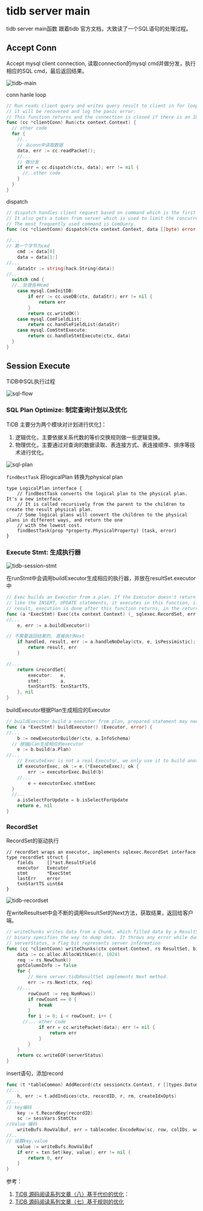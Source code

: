 # tidb server main

tidb server main函数
跟着tidb 官方文档，大致读了一个SQL语句的处理过程。

## Accept Conn

Accept mysql client connection, 读取connection的mysql cmd并做分发，执行相应的SQL cmd，最后返回结果。

![tidb-main](./tidb-main.svg)

conn hanle loop
```go
// Run reads client query and writes query result to client in for loop, if there is a panic during query handling,
// it will be recovered and log the panic error.
// This function returns and the connection is closed if there is an IO error or there is a panic.
func (cc *clientConn) Run(ctx context.Context) {
  // other code
  for {
    //..
    // 从conn中读取数据
    data, err := cc.readPacket();
    //...
    // 做分发
    if err = cc.dispatch(ctx, data); err != nil {
      //..other code
    }
  }
}
```

dispatch

```go
// dispatch handles client request based on command which is the first byte of the data.
// It also gets a token from server which is used to limit the concurrently handling clients.
// The most frequently used command is ComQuery.
func (cc *clientConn) dispatch(ctx context.Context, data []byte) error {

//...
// 第一个字节为cmd
	cmd := data[0]
	data = data[1:]
//...
	dataStr := string(hack.String(data))
//..
  switch cmd {
  //..处理各种cmd
	case mysql.ComInitDB:
		if err := cc.useDB(ctx, dataStr); err != nil {
			return err
		}
		return cc.writeOK()
	case mysql.ComFieldList:
		return cc.handleFieldList(dataStr)
	case mysql.ComStmtExecute:
		return cc.handleStmtExecute(ctx, data)
  }
}

```

## Session Execute

TiDB中SQL执行过程

![sql-flow](./sql-flow.svg)

### SQL Plan Optimize: 制定查询计划以及优化


TiDB 主要分为两个模块对计划进行优化[1](https://pingcap.com/blog-cn/tidb-source-code-reading-8/)：

1. 逻辑优化，主要依据关系代数的等价交换规则做一些逻辑变换。
2. 物理优化，主要通过对查询的数据读取、表连接方式、表连接顺序、排序等技术进行优化。

![sql-plan](./sql-plan.svg)


``findBestTask`` 将logicalPlan 转换为physical plan

```
type LogicalPlan interface {
	// findBestTask converts the logical plan to the physical plan. It's a new interface.
	// It is called recursively from the parent to the children to create the result physical plan.
	// Some logical plans will convert the children to the physical plans in different ways, and return the one
	// with the lowest cost.
	findBestTask(prop *property.PhysicalProperty) (task, error)
}
```

### Execute Stmt: 生成执行器

![tidb-session-stmt](./tidb-session-stmt.svg)

在runStmt中会调用buildExecutor生成相应的执行器，并放在resultSet.executor中
```go
// Exec builds an Executor from a plan. If the Executor doesn't return result,
// like the INSERT, UPDATE statements, it executes in this function, if the Executor returns
// result, execution is done after this function returns, in the returned sqlexec.RecordSet Next method.
func (a *ExecStmt) Exec(ctx context.Context) (_ sqlexec.RecordSet, err error) {
//...
	e, err := a.buildExecutor()

// 不需要返回结果的, 直接执行Next
	if handled, result, err := a.handleNoDelay(ctx, e, isPessimistic); handled {
		return result, err
	}

//...
	return &recordSet{
		executor:   e,
		stmt:       a,
		txnStartTS: txnStartTS,
	}, nil
}
```

buildExecutor根据Plan生成相应的Executor

```go
// buildExecutor build a executor from plan, prepared statement may need additional procedure.
func (a *ExecStmt) buildExecutor() (Executor, error) {
//...
	b := newExecutorBuilder(ctx, a.InfoSchema)
  // 根据plan生成相应的executor
	e := b.build(a.Plan)
//...
	// ExecuteExec is not a real Executor, we only use it to build another Executor from a prepared statement.
	if executorExec, ok := e.(*ExecuteExec); ok {
		err := executorExec.Build(b)
    //...
		e = executorExec.stmtExec
  }
  //...
	a.isSelectForUpdate = b.isSelectForUpdate
	return e, nil
}
```

### RecordSet

RecordSet的驱动执行
```
// recordSet wraps an executor, implements sqlexec.RecordSet interface
type recordSet struct {
	fields     []*ast.ResultField
	executor   Executor
	stmt       *ExecStmt
	lastErr    error
	txnStartTS uint64
}
```

![tidb-recordset](./tidb-recordset.svg)

在writeResultset中会不断的调用ResultSet的Next方法，获取结果，返回给客户端。
```go
// writeChunks writes data from a Chunk, which filled data by a ResultSet, into a connection.
// binary specifies the way to dump data. It throws any error while dumping data.
// serverStatus, a flag bit represents server information
func (cc *clientConn) writeChunks(ctx context.Context, rs ResultSet, binary bool, serverStatus uint16) error {
	data := cc.alloc.AllocWithLen(4, 1024)
	req := rs.NewChunk()
	gotColumnInfo := false
	for {
		// Here server.tidbResultSet implements Next method.
		err := rs.Next(ctx, req)
    //...
		rowCount := req.NumRows()
		if rowCount == 0 {
			break
		}
		for i := 0; i < rowCount; i++ {
      //... other code
			if err = cc.writePacket(data); err != nil {
				return err
			}
		}
	}
	return cc.writeEOF(serverStatus)
}
```

insert语句，添加record

```go
func (t *tableCommon) AddRecord(ctx sessionctx.Context, r []types.Datum, opts ...table.AddRecordOption) (recordID int64, err error) {
//...
	h, err := t.addIndices(ctx, recordID, r, rm, createIdxOpts)
//...
// key编码
	key := t.RecordKey(recordID)
	sc := sessVars.StmtCtx
//Value 编码
	writeBufs.RowValBuf, err = tablecodec.EncodeRow(sc, row, colIDs, writeBufs.RowValBuf, writeBufs.AddRowValues)
//..
// 设置key,value
	value := writeBufs.RowValBuf
	if err = txn.Set(key, value); err != nil {
		return 0, err
	}
}
```
参考：

1. [TiDB 源码阅读系列文章（八）基于代价的优化](https://pingcap.com/blog-cn/tidb-source-code-reading-8/)：
2. [TiDB 源码阅读系列文章（七）基于规则的优化](https://pingcap.com/blog-cn/tidb-source-code-reading-7/)
